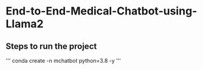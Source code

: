 # End-to-End-Medical-Chatbot-using-Llama2


## Steps to run the project

'''
conda create -n mchatbot python=3.8 -y
'''
